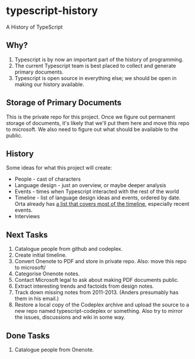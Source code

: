 # typescript-history
A History of TypeScript

## Why?

1. Typescript is by now an important part of the history of programming.
2. The current Typescript team is best placed to collect and generate primary documents.
3. Typescript is open source in everything else; we should be open in making our history available.

## Storage of Primary Documents

This is the private repo for this project.
Once we figure out permanent storage of documents, it's likely that we'll put them here and move this repo to microsoft.
We also need to figure out what should be available to the public.

## History

Some ideas for what this project will create:

* People - cast of characters
* Language design - just an overview, or maybe deeper analysis
* Events - times when Typescript interacted with the rest of the world
* Timeline - list of language design ideas and events, ordered by date. Orta already has [a list that covers most of the timeline](https://orta.io/notes/js/why-typescript), especially recent events.
* Interviews

## Next Tasks

1. Catalogue people from github and codeplex.
2. Create initial timeline.
3. Convert Onenote to PDF and store in private repo. Also: move this repo to microsoft/
4. Categorise Onenote notes.
5. Contact Microsoft legal to ask about making PDF documents public.
6. Extract interesting trends and factoids from design notes.
7. Track down missing notes from 2011-2013. (Anders presumably has them in his email.)
8. Restore a local copy of the Codeplex archive and upload the source to a new repo named typescript-codeplex or something. Also try to mirror the issues, discussions and wiki in some way.

## Done Tasks

1. Catalogue people from Onenote.